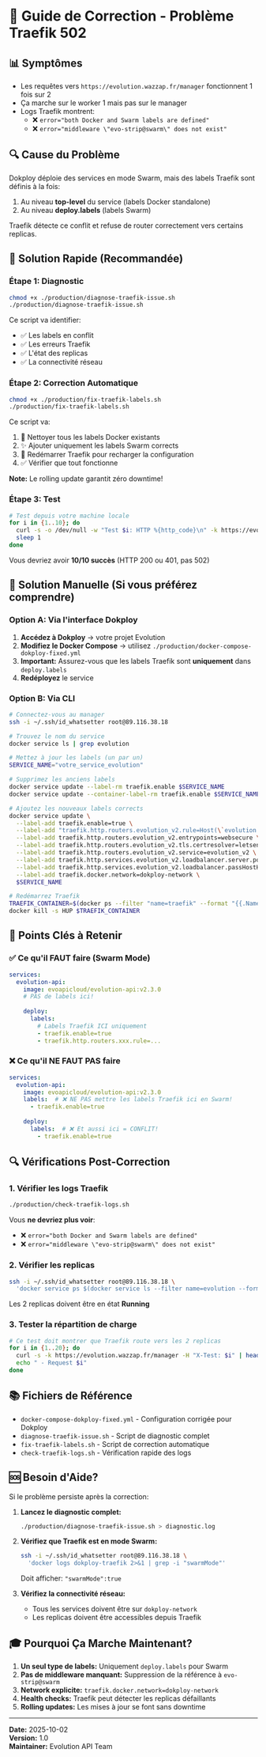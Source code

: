 # 🔧 Guide de Correction - Problème Traefik 502

## 📊 Symptômes

- Les requêtes vers `https://evolution.wazzap.fr/manager` fonctionnent 1 fois sur 2
- Ça marche sur le worker 1 mais pas sur le manager
- Logs Traefik montrent:
  - ❌ `error="both Docker and Swarm labels are defined"`
  - ❌ `error="middleware \"evo-strip@swarm\" does not exist"`

## 🔍 Cause du Problème

Dokploy déploie des services en mode Swarm, mais des labels Traefik sont définis à la fois:
1. Au niveau **top-level** du service (labels Docker standalone)
2. Au niveau **deploy.labels** (labels Swarm)

Traefik détecte ce conflit et refuse de router correctement vers certains replicas.

## 🚀 Solution Rapide (Recommandée)

### Étape 1: Diagnostic

```bash
chmod +x ./production/diagnose-traefik-issue.sh
./production/diagnose-traefik-issue.sh
```

Ce script va identifier:
- ✅ Les labels en conflit
- ✅ Les erreurs Traefik
- ✅ L'état des replicas
- ✅ La connectivité réseau

### Étape 2: Correction Automatique

```bash
chmod +x ./production/fix-traefik-labels.sh
./production/fix-traefik-labels.sh
```

Ce script va:
1. 🧹 Nettoyer tous les labels Docker existants
2. ✨ Ajouter uniquement les labels Swarm corrects
3. 🔄 Redémarrer Traefik pour recharger la configuration
4. ✅ Vérifier que tout fonctionne

**Note:** Le rolling update garantit zéro downtime!

### Étape 3: Test

```bash
# Test depuis votre machine locale
for i in {1..10}; do
  curl -s -o /dev/null -w "Test $i: HTTP %{http_code}\n" -k https://evolution.wazzap.fr/manager
  sleep 1
done
```

Vous devriez avoir **10/10 succès** (HTTP 200 ou 401, pas 502)

## 📝 Solution Manuelle (Si vous préférez comprendre)

### Option A: Via l'interface Dokploy

1. **Accédez à Dokploy** → votre projet Evolution
2. **Modifiez le Docker Compose** → utilisez `./production/docker-compose-dokploy-fixed.yml`
3. **Important:** Assurez-vous que les labels Traefik sont **uniquement** dans `deploy.labels`
4. **Redéployez** le service

### Option B: Via CLI

```bash
# Connectez-vous au manager
ssh -i ~/.ssh/id_whatsetter root@89.116.38.18

# Trouvez le nom du service
docker service ls | grep evolution

# Mettez à jour les labels (un par un)
SERVICE_NAME="votre_service_evolution"

# Supprimez les anciens labels
docker service update --label-rm traefik.enable $SERVICE_NAME
docker service update --container-label-rm traefik.enable $SERVICE_NAME

# Ajoutez les nouveaux labels corrects
docker service update \
  --label-add traefik.enable=true \
  --label-add "traefik.http.routers.evolution_v2.rule=Host(\`evolution.wazzap.fr\`)" \
  --label-add traefik.http.routers.evolution_v2.entrypoints=websecure \
  --label-add traefik.http.routers.evolution_v2.tls.certresolver=letsencrypt \
  --label-add traefik.http.routers.evolution_v2.service=evolution_v2 \
  --label-add traefik.http.services.evolution_v2.loadbalancer.server.port=8080 \
  --label-add traefik.http.services.evolution_v2.loadbalancer.passHostHeader=true \
  --label-add traefik.docker.network=dokploy-network \
  $SERVICE_NAME

# Redémarrez Traefik
TRAEFIK_CONTAINER=$(docker ps --filter "name=traefik" --format "{{.Names}}" | head -1)
docker kill -s HUP $TRAEFIK_CONTAINER
```

## 🎯 Points Clés à Retenir

### ✅ Ce qu'il FAUT faire (Swarm Mode)

```yaml
services:
  evolution-api:
    image: evoapicloud/evolution-api:v2.3.0
    # PAS de labels ici!
    
    deploy:
      labels:
        # Labels Traefik ICI uniquement
        - traefik.enable=true
        - traefik.http.routers.xxx.rule=...
```

### ❌ Ce qu'il NE FAUT PAS faire

```yaml
services:
  evolution-api:
    image: evoapicloud/evolution-api:v2.3.0
    labels:  # ❌ NE PAS mettre les labels Traefik ici en Swarm!
      - traefik.enable=true
    
    deploy:
      labels:  # ❌ Et aussi ici = CONFLIT!
        - traefik.enable=true
```

## 🔍 Vérifications Post-Correction

### 1. Vérifier les logs Traefik

```bash
./production/check-traefik-logs.sh
```

Vous **ne devriez plus voir**:
- ❌ `error="both Docker and Swarm labels are defined"`
- ❌ `error="middleware \"evo-strip@swarm\" does not exist"`

### 2. Vérifier les replicas

```bash
ssh -i ~/.ssh/id_whatsetter root@89.116.38.18 \
  'docker service ps $(docker service ls --filter name=evolution --format "{{.Name}}" | head -1)'
```

Les 2 replicas doivent être en état **Running**

### 3. Tester la répartition de charge

```bash
# Ce test doit montrer que Traefik route vers les 2 replicas
for i in {1..20}; do
  curl -s -k https://evolution.wazzap.fr/manager -H "X-Test: $i" | head -c 50
  echo " - Request $i"
done
```

## 📚 Fichiers de Référence

- `docker-compose-dokploy-fixed.yml` - Configuration corrigée pour Dokploy
- `diagnose-traefik-issue.sh` - Script de diagnostic complet
- `fix-traefik-labels.sh` - Script de correction automatique
- `check-traefik-logs.sh` - Vérification rapide des logs

## 🆘 Besoin d'Aide?

Si le problème persiste après la correction:

1. **Lancez le diagnostic complet:**
   ```bash
   ./production/diagnose-traefik-issue.sh > diagnostic.log
   ```

2. **Vérifiez que Traefik est en mode Swarm:**
   ```bash
   ssh -i ~/.ssh/id_whatsetter root@89.116.38.18 \
     'docker logs dokploy-traefik 2>&1 | grep -i "swarmMode"'
   ```
   Doit afficher: `"swarmMode":true`

3. **Vérifiez la connectivité réseau:**
   - Tous les services doivent être sur `dokploy-network`
   - Les replicas doivent être accessibles depuis Traefik

## 🎓 Pourquoi Ça Marche Maintenant?

1. **Un seul type de labels:** Uniquement `deploy.labels` pour Swarm
2. **Pas de middleware manquant:** Suppression de la référence à `evo-strip@swarm`
3. **Network explicite:** `traefik.docker.network=dokploy-network`
4. **Health checks:** Traefik peut détecter les replicas défaillants
5. **Rolling updates:** Les mises à jour se font sans downtime

---

**Date:** 2025-10-02  
**Version:** 1.0  
**Maintainer:** Evolution API Team

